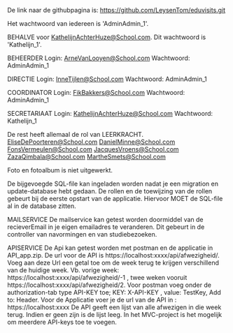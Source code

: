 De link naar de githubpagina is: https://github.com/LeysenTom/eduvisits.git

Het wachtwoord van iedereen is 'AdminAdmin_1'.

BEHALVE voor KathelijnAchterHuze@School.com. Dit wachtwoord is 'Kathelijn_1'.

BEHEERDER
Login: ArneVanLooyen@School.com
Wachtwoord: AdminAdmin_1

DIRECTIE
Login: InneTijlen@School.com
Wachtwoord: AdminAdmin_1

COORDINATOR
Login: FikBakkers@School.com
Wachtwoord: AdminAdmin_1

SECRETARIAAT
Login: KathelijnAchterHuze@School.com
Wachtwoord: Kathelijn_1

De rest heeft allemaal de rol van LEERKRACHT.
EliseDePoorteren@School.com
DanielMinne@School.com
FonsVermeulen@School.com
JacquesVroens@School.com
ZazaQimbala@School.com
MartheSmets@School.com

Foto en fotoalbum is niet uitgewerkt.

De bijgevoegde SQL-file kan ingeladen worden nadat je een migration en update-database hebt gedaan. De rollen en de toewijzing van de rollen gebeurt bij de eerste opstart van de applicatie. Hiervoor MOET de SQL-file al in de database zitten.

MAILSERVICE
De mailservice kan getest worden doormiddel van de recieverEmail in je eigen emailadres te veranderen. Dit gebeurt in de controller van navormingen en van studiebezoeken.

APISERVICE
De Api kan getest worden met postman en de applicatie in API_app.zip. De url voor de API is https://localhost:xxxx/api/afwezigheid/. Voeg aan deze Url een getal toe om de week terug te krijgen verschillend van de huidige week. Vb. vorige week: https://localhost:xxxx/api/afwezigheid/-1 , twee weken vooruit https://localhost:xxxx/api/afwezigheid/2.
Voor postman voeg onder de authorization-tab type API-KEY toe; KEY: X-API-KEY , value: TestKey, Add to: Header.
Voor de Applicatie voer je de url van de API in : https://localhost:xxxx
De API geeft een lijst van alle afwezigen in die week terug. Indien er geen zijn is de lijst leeg.
In het MVC-project is het mogelijk om meerdere API-keys toe te voegen.

